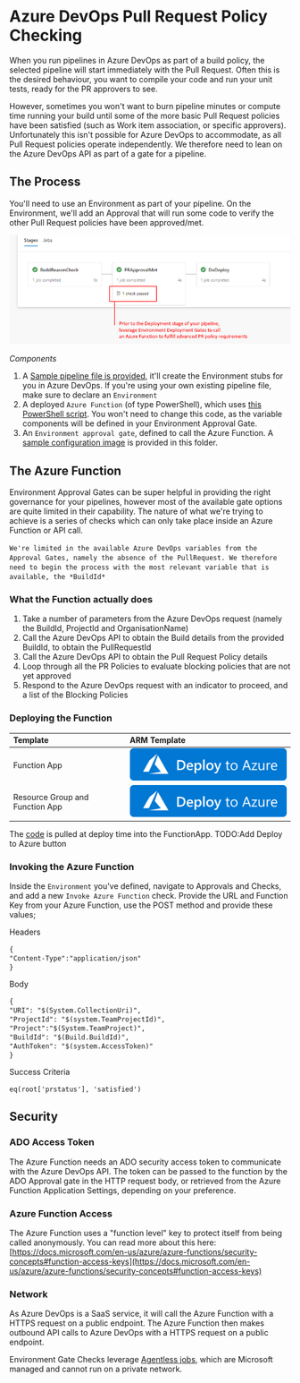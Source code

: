 # Azure DevOps Pull Request Policy Checking

When you run pipelines in Azure DevOps as part of a build policy, the selected pipeline will start immediately with the Pull Request.
Often this is the desired behaviour, you want to compile your code and run your unit tests, ready for the PR approvers to see.

However, sometimes you won't want to burn pipeline minutes or compute time running your build until some of the more basic Pull Request policies have been satisfied (such as Work item association, or specific approvers). Unfortunately this isn't possible for Azure DevOps to accommodate, as all Pull Request policies operate independently. We therefore need to lean on the Azure DevOps API as part of a gate for a pipeline.

## The Process

You'll need to use an Environment as part of your pipeline.  On the Environment, we'll add an Approval that will run some code to verify the other Pull Request policies have been approved/met.

![overview.png](overview.png)

*Components*
1. A [Sample pipeline file is provided](azure-pipelines.yml), it'll create the Environment stubs for you in Azure DevOps. If you're using your own existing pipeline file, make sure to declare an `Environment`
1. A deployed `Azure Function` (of type PowerShell), which uses [this PowerShell script](https://github.com/Gordonby/AdoGateFunctions/blob/main/ValidatePrFromBuildId/run.ps1). You won't need to change this code, as the variable components will be defined in your Environment Approval Gate.
1. An `Environment approval gate`, defined to call the Azure Function.  A [sample configuration image](EnvApprovalFunctionConfig.png) is provided in this folder.

## The Azure Function

Environment Approval Gates can be super helpful in providing the right governance for your pipelines, however most of the available gate options are quite limited in their capability. The nature of what we're trying to achieve is a series of checks which can only take place inside an Azure Function or API call. 

`We're limited in the available Azure DevOps variables from the Approval Gates, namely the absence of the PullRequest. We therefore need to begin the process with the most relevant variable that is available, the *BuildId*`

### What the Function actually does

1. Take a number of parameters from the Azure DevOps request (namely the BuildId, ProjectId and OrganisationName)
1. Call the Azure DevOps API to obtain the Build details from the provided BuildId, to obtain the PullRequestId
1. Call the Azure DevOps API to obtain the Pull Request Policy details
1. Loop through all the PR Policies to evaluate blocking policies that are not yet approved
1. Respond to the Azure DevOps request with an indicator to proceed, and a list of the Blocking Policies

### Deploying the Function

| Template  | ARM Template |
|:----------|:-------------|
| Function App | [![Deploy To Azure](https://raw.githubusercontent.com/Azure/azure-quickstart-templates/master/1-CONTRIBUTION-GUIDE/images/deploytoazure.svg?sanitize=true)](https://ms.portal.azure.com/?feature.customportal=false#create/Microsoft.Template/uri/https%3A%2F%2Fraw.githubusercontent.com%2FGordonby%2FSnippets%2Fmaster%2FAzureDevOps%2FPR-Check-Gate%2Farm-deploy-functionapp.json) |
| Resource Group and Function App | [![Deploy To Azure](https://raw.githubusercontent.com/Azure/azure-quickstart-templates/master/1-CONTRIBUTION-GUIDE/images/deploytoazure.svg?sanitize=true)](https://ms.portal.azure.com/?feature.customportal=false#create/Microsoft.Template/uri/https%3A%2F%2Fraw.githubusercontent.com%2FGordonby%2FSnippets%2Fmaster%2FAzureDevOps%2FPR-Check-Gate%2Farm-deploy-functionapp-wResourceGroup.json)|

The [code](https://github.com/Gordonby/AdoGateFunctions) is pulled at deploy time into the FunctionApp.
TODO:Add Deploy to Azure button

### Invoking the Azure Function

Inside the `Environment` you've defined, navigate to Approvals and Checks, and add a new `Invoke Azure Function` check. Provide the URL and Function Key from your Azure Function, use the POST method and provide these values;

Headers
```
{
"Content-Type":"application/json"
}
```

Body
```
{
"URI": "$(System.CollectionUri)", 
"ProjectId": "$(system.TeamProjectId)",
"Project":"$(System.TeamProject)",
"BuildId": "$(Build.BuildId)",
"AuthToken": "$(system.AccessToken)"
}
```

Success Criteria
```
eq(root['prstatus'], 'satisfied')
```

## Security

### ADO Access Token
The Azure Function needs an ADO security access token to communicate with the Azure DevOps API.
The token can be passed to the function by the ADO Approval gate in the HTTP request body, or retrieved from the Azure Function Application Settings, depending on your preference. 

### Azure Function Access
The Azure Function uses a "function level" key to protect itself from being called anonymously. You can read more about this here: [https://docs.microsoft.com/en-us/azure/azure-functions/security-concepts#function-access-keys](https://docs.microsoft.com/en-us/azure/azure-functions/security-concepts#function-access-keys)

### Network
As Azure DevOps is a SaaS service, it will call the Azure Function with a HTTPS request on a public endpoint.
The Azure Function then makes outbound API calls to Azure DevOps with a HTTPS request on a public endpoint.

Environment Gate Checks leverage [Agentless jobs](https://docs.microsoft.com/en-us/azure/devops/pipelines/process/phases?view=azure-devops&tabs=yaml#agentless-tasks), which are Microsoft managed and cannot run on a private network.

